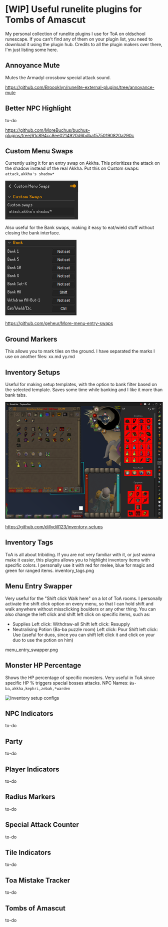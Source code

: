 # [WIP] Useful runelite plugins for Tombs of Amascut
My personal collection of runelite plugins I use for ToA on oldschool runescape. If you can't find any of them on your plugin list, you need to download it using the plugin hub. Credits to all the plugin makers over there, I'm just listing some here.
## Annoyance Mute
Mutes the Armadyl crossbow special attack sound.

https://github.com/Broooklyn/runelite-external-plugins/tree/annoyance-mute
## Better NPC Highlight
to-do

https://github.com/MoreBuchus/buchus-plugins/tree/61c894cc8ee0214920d6bdbaf5750190820a290c
## Custom Menu Swaps
Currently using it for an entry swap on Akkha. This prioritizes the attack on the shadow instead of the real Akkha.
Put this on Custom swaps: `attack,akkha's shadow*`

![Custom swap configs](https://raw.githubusercontent.com/tipicodev/osrs-toa-plugins/main/imgs/custom_menu_swaps.png?sanitize=true)

Also useful for the Bank swaps, making it easy to eat/wield stuff without closing the bank interface.

![Custom swap configs 2](https://raw.githubusercontent.com/tipicodev/osrs-toa-plugins/main/imgs/custom_menu_swaps2.png?sanitize=true)

https://github.com/geheur/More-menu-entry-swaps
## Ground Markers
This allows you to mark tiles on the ground. I have separated the marks I use on another files:
xx.md
yy.md
 ## Inventory Setups
 Useful for making setup templates, with the option to bank filter based on the selected template. Saves some time while banking and I like it more than bank tabs.
 
![Inventory setup configs](https://raw.githubusercontent.com/tipicodev/osrs-toa-plugins/main/imgs/inventory_setups.png?sanitize=true)
 
https://github.com/dillydill123/inventory-setups
## Inventory Tags
ToA is all about tribiding. If you are not very familiar with it, or just wanna make it easier, this plugins allows you to highlight inventory items with specific colors. I personally use it with red for melee, blue for magic and green for ranged items.
inventory_tags.png
## Menu Entry Swapper
Very useful for the "Shift click Walk here" on a lot of ToA rooms. I personally activate the shift click option on every menu, so that I can hold shift and walk anywhere without missclicking boulders or any other thing. You can also change the left click and shift left click on specific items, such as:
- Supplies
Left click: Withdraw-all
Shift left click: Resupply
- Neutralising Potion (Ba-ba puzzle room)
Left click: Pour
Shift left click: Use (useful for duos, since you can shift left click it and click on your duo to use the potion on him)

menu_entry_swapper.png
## Monster HP Percentage
Shows the HP percentage of specific monsters. Very useful in ToA since specific HP % triggers special bosses attacks. NPC Names: `Ba-ba,akkha,kephri,zebak,*warden`

![Inventory setup configs](https://raw.githubusercontent.com/tipicodev/osrs-toa-plugins/main/imgs/monster_hp_percentage.png?sanitize=true)


## NPC Indicators
to-do
## Party
to-do
## Player Indicators
to-do
## Radius Markers
to-do
## Special Attack Counter
to-do
## Tile Indicators
to-do
## Toa Mistake Tracker
to-do
## Tombs of Amascut
to-do

